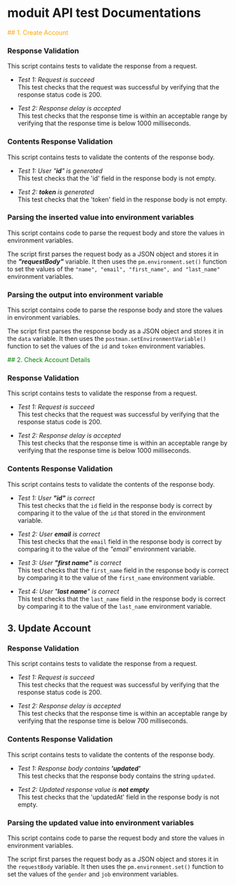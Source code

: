 # moduit API test Documentations

<font color = 'orange'>## 1. Create Account </font>
### Response Validation
This script contains tests to validate the response from a request.
- *Test 1: Request is succeed* <br>
This test checks that the request was successful by verifying that the response status code is 200. 

- *Test 2: Response delay is accepted* <br>
This test checks that the response time is within an acceptable range by verifying that the response time is below 1000 milliseconds.

### Contents Response Validation
This script contains tests to validate the contents of the response body.
- *Test 1: User "***id***" is generated* <br>
This test checks that the 'id' field in the response body is not empty.

- *Test 2: ***token*** is generated* <br>
This test checks that the 'token' field in the response body is not empty.

### Parsing the inserted value into environment variables
This script contains code to parse the request body and store the values in environment variables.

The script first parses the request body as a JSON object and stores it in the ***"requestBody"*** variable. It then uses the `pm.environment.set()` function to set the values of the `"name", "email", "first_name", and "last_name"` environment variables.

### Parsing the output into environment variable
This script contains code to parse the response body and store the values in environment variables.

The script first parses the response body as a JSON object and stores it in the `data` variable. It then uses the `postman.setEnvironmentVariable()` function to set the values of the `id` and `token` environment variables.

<font color = "green">## 2. Check Account Details </font>
### Response Validation
This script contains tests to validate the response from a request.
- *Test 1: Request is succeed* <br>
This test checks that the request was successful by verifying that the response status code is 200.

- *Test 2: Response delay is accepted* <br>
This test checks that the response time is within an acceptable range by verifying that the response time is below 1000 milliseconds.

### Contents Response Validation
This script contains tests to validate the contents of the response body.
- *Test 1: User ***"id"*** is correct* <br>
This test checks that the `id` field in the response body is correct by comparing it to the value of the `id` that stored in the environment variable.

- *Test 2: User ***email*** is correct* <br>
This test checks that the `email` field in the response body is correct by comparing it to the value of the *"email"* environment variable.

- *Test 3: User ***"first name"*** is correct* <br>
This test checks that the `first_name` field in the response body is correct by comparing it to the value of the `first_name` environment variable.

- *Test 4: User "***last name***" is correct* <br>
This test checks that the `last_name` field in the response body is correct by comparing it to the value of the `last_name` environment variable.

## 3. Update Account
### Response Validation
This script contains tests to validate the response from a request.

- *Test 1: Request is succeed* <br>
This test checks that the request was successful by verifying that the response status code is 200.

- *Test 2: Response delay is accepted* <br>
This test checks that the response time is within an acceptable range by verifying that the response time is below 700 milliseconds.

### Contents Response Validation
This script contains tests to validate the contents of the response body.

- *Test 1: Response body contains ***'updated'**** <br>
This test checks that the response body contains the string `updated`.

- *Test 2: Updated response value is ***not empty**** <br>
This test checks that the 'updatedAt' field in the response body is not empty.

### Parsing the updated value into environment variables
This script contains code to parse the request body and store the values in environment variables.

The script first parses the request body as a JSON object and stores it in the `requestBody` variable. It then uses the `pm.environment.set()` function to set the values of the `gender` and `job` environment variables.
